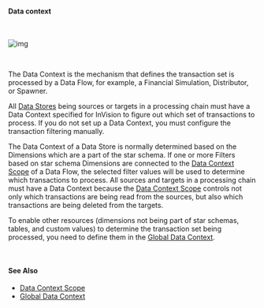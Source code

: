 #### Data context

<br/>

![img](https://profitbasedocs.blob.core.windows.net/images/Dcont.png)

<br/>



The Data Context is the mechanism that defines the transaction set is processed by a Data Flow, for example, a Financial Simulation, Distributor, or Spawner.

All [Data Stores](../../datastores/index.md) being sources or targets in a processing chain must have a Data Context specified for InVision to figure out which set of transactions to process. If you do not set up a Data Context, you must configure the transaction filtering manually.

The Data Context of a Data Store is normally determined based on the Dimensions which are a part of the star schema. If one or more Filters based on star schema Dimensions are connected to the [Data Context Scope](./datacontextscope.md) of a Data Flow, the selected filter values will be used to determine which transactions to process. All sources and targets in a processing chain must have a Data Context because the [Data Context Scope](./datacontextscope.md) controls not only which transactions are being read from the sources, but also which transactions are being deleted from the targets.

To enable other resources (dimensions not being part of star schemas, tables, and custom values) to determine the transaction set being processed, you need to define them in the [Global Data Context](globaldatacontext.md).

<br/>

#### See Also

* [Data Context Scope](./datacontextscope.md)
* [Global Data Context](./globaldatacontext.md)